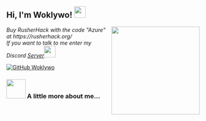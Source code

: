 <h2> Hi, I'm Woklywo! <img src="https://user-images.githubusercontent.com/95560572/144756873-6d686a1c-6261-4d58-8d5b-8171f3fecb7a.gif" width="30"></h2>
<img align='right' src="https://user-images.githubusercontent.com/95560572/144756844-61536797-9e90-4978-a072-295778a9a6f3.gif" width="230">
<p><em>Buy RusherHack with the code "Azure" at https://rusherhack.org/ 
</br>If you want to talk to me enter my Discord <a href="https://discord.gg/jordan">Server</a><img src="https://media.giphy.com/media/WUlplcMpOCEmTGBtBW/giphy.gif" width="30"> 
</em></p>


[![GitHub Woklywo](https://img.shields.io/github/followers/woklywo?label=follow&style=social)](https://github.com/woklywo)


### <img src="https://user-images.githubusercontent.com/95560572/144756524-bad20ed8-38ca-4071-88a2-62b0ad9958cc.gif" width="50"> A little more about me...  





